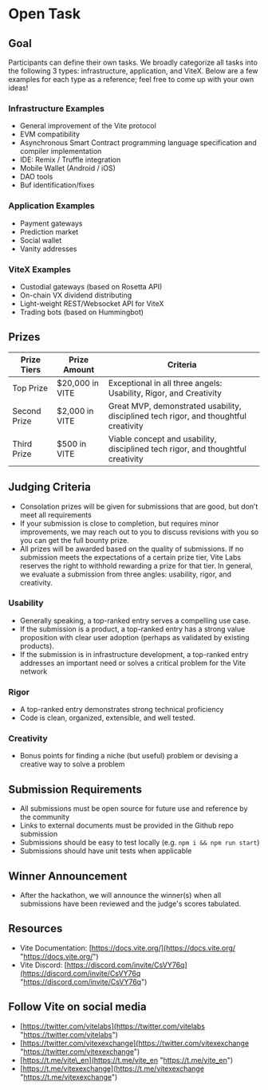 # Open Task

## Goal

Participants can define their own tasks. We broadly categorize all tasks into the following 3 types: infrastructure, application, and ViteX. Below are a few examples for each type as a reference; feel free to come up with your own ideas!

### Infrastructure Examples
- General improvement of the Vite protocol
- EVM compatibility
- Asynchronous Smart Contract programming language specification and compiler implementation
- IDE: Remix / Truffle integration
- Mobile Wallet (Android / iOS)
- DAO tools
- Buf identification/fixes

### Application Examples
- Payment gateways
- Prediction market
- Social wallet
- Vanity addresses

### ViteX Examples
- Custodial gateways (based on Rosetta API)
- On-chain VX dividend distributing
- Light-weight REST/Websocket API for ViteX
- Trading bots (based on Hummingbot)


## Prizes

| Prize Tiers | Prize Amount | Criteria |
|-|-|-|
| Top Prize | $20,000 in VITE | Exceptional in all three angels: Usability, Rigor, and Creativity |
| Second Prize | $2,000 in VITE | Great MVP, demonstrated usability, disciplined tech rigor, and thoughtful creativity |
| Third Prize | $500 in VITE | Viable concept and usability, disciplined tech rigor, and thoughtful creativity |

## Judging Criteria
- Consolation prizes will be given for submissions that are good, but don’t meet all requirements
- If your submission is close to completion, but requires minor improvements, we may reach out to you to discuss revisions with you so you can get the full bounty prize.
- All prizes will be awarded based on the quality of submissions. If no submission meets the expectations of a certain prize tier, Vite Labs reserves the right to withhold rewarding a prize for that tier. In general, we evaluate a submission from three angles: usability, rigor, and creativity.

### Usability
- Generally speaking, a top-ranked entry serves a compelling use case.
- If the submission is a product, a top-ranked entry has a strong value proposition with clear user adoption (perhaps as validated by existing products).
- If the submission is in infrastructure development, a top-ranked entry addresses an important need or solves a critical problem for the Vite network

### Rigor
- A top-ranked entry demonstrates strong technical proficiency
- Code is clean, organized, extensible, and well tested.

### Creativity
- Bonus points for finding a niche (but useful) problem or devising a creative way to solve a problem

## Submission Requirements
- All submissions must be open source for future use and reference by the community
- Links to external documents must be provided in the Github repo submission
- Submissions should be easy to test locally (e.g. `npm i && npm run start`)
- Submissions should have unit tests when applicable

## Winner Announcement
- After the hackathon, we will announce the winner(s) when all submissions have been reviewed and the judge's scores tabulated.

## Resources
- Vite Documentation: [https://docs.vite.org/](https://docs.vite.org/ "https://docs.vite.org/")
- Vite Discord: [https://discord.com/invite/CsVY76q](https://discord.com/invite/CsVY76q "https://discord.com/invite/CsVY76q")

## Follow Vite on social media
- [https://twitter.com/vitelabs](https://twitter.com/vitelabs "https://twitter.com/vitelabs")
- [https://twitter.com/vitexexchange](https://twitter.com/vitexexchange "https://twitter.com/vitexexchange")
- [https://t.me/vite\_en](https://t.me/vite_en "https://t.me/vite_en")
- [https://t.me/vitexexchange](https://t.me/vitexexchange "https://t.me/vitexexchange")